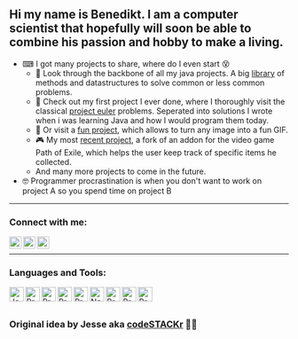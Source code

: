 ## Hi my name is Benedikt. I am a computer scientist that hopefully will soon be able to combine his passion and hobby to make a living.
- ⌨ I got many projects to share, where do I even start 😵
    - 📖 Look through the backbone of all my java projects. A big [library] of methods and datastructures to solve common or less common problems.
    - 👶 Check out my first project I ever done, where I thoroughly visit the classical [project euler][eulerProject] problems. Seperated into solutions I wrote when i was learning Java and how I would program them today.
    - 🐸 Or visit a [fun project][drawYourMeme], which allows to turn any image into a fun GIF.
    - 🎮 My most [recent project][poeChaos], a fork of an addon for the video game Path of Exile, which helps the user keep track of specific items he collected.
    - And many more projects to come in the future.
- 🤓 Programmer procrastination is when you don't want to work on project A so you spend time on project B

---

### Connect with me:
[<img align="left" alt="Linkedin | LinkedIn" width="22px" src="https://cdn.jsdelivr.net/npm/simple-icons@v3/icons/linkedin.svg" />][linkedin]
[<img align="left" alt="Xing | Codewars" width="22px" src="https://www.flaticon.com/svg/static/icons/svg/25/25289.svg" />][xing]
[<img align="left" alt="Codewars | Codewars" width="22px" src="https://www.codewars.com/assets/logos/logo-glyph-36-red-583450fbf586726c570cfd610c94b8f631abfd89d5c4996b4c821a770ca498f9.png" />][codewars]

<br />

---
### Languages and Tools:

[<img align="left" alt="Java" width="26px" src="https://cdn.icon-icons.com/icons2/1298/PNG/512/2333414-code-java_85589.png" />][Java]
[<img align="left" alt="Processing" width="26px" height="26px" src="https://upload.wikimedia.org/wikipedia/commons/2/2e/Processing_3_logo.png" />][Processing]
[<img align="left" alt="Processing" width="26px" height="26px" src="https://e7.pngegg.com/pngimages/807/98/png-clipart-logo-logo-r-angle-text.png" />][Xtend]
[<img align="left" alt="Processing" width="26px" height="26px" src="https://cdn.icon-icons.com/icons2/112/PNG/512/python_18894.png" />][Python]
[<img align="left" alt="Processing" width="26px" height="26px" src="https://banner2.cleanpng.com/20180408/pew/kisspng-the-c-programming-language-computer-icons-comput-programming-5acadc2dec0be9.0824244915232440779669.jpg" />][C++]
[<img align="left" alt="NodeJS" width="26px" height="26px" src="https://cdn.onlinewebfonts.com/svg/img_189697.png" />][NodeJS]
[<img align="left" alt="Processing" width="26px" height="26px" src="https://banner2.cleanpng.com/20181128/laf/kisspng-eclipse-computer-icons-application-software-portab-eclipse-icon-papirus-apps-iconset-papirus-developm-5bff1301a5b839.5743225715434432016788.jpg" />][Eclipse]
[<img align="left" alt="Processing" width="26px" height="26px" src="https://i.stack.imgur.com/zHFFO.png" />][Latex]
[<img align="left" alt="Processing" width="26px" height="26px" src="https://upload.wikimedia.org/wikipedia/commons/thumb/9/9a/Visual_Studio_Code_1.35_icon.svg/2000px-Visual_Studio_Code_1.35_icon.svg.png" />][VsCode]


<br />
<br />
<!-- <img alt="benOesing's Github Stats" src="https://github-readme-stats.codestackr.vercel.app/api?username=benOesing&show_icons=true&hide_border=true" /> -->


### Original idea by Jesse aka [codeSTACKr][website] 🙇‍♂️
[library]: https://github.com/benOesing/OesingLibrary
[eulerProject]: https://github.com/benOesing/Euler
[drawYourMeme]: https://github.com/benOesing/DrawYourMeme
[poeChaos]:  https://github.com/benOesing/chaos-recipe-overlay

[website]: https://codeSTACKr.com

[linkedin]: https://www.linkedin.com/in/benedikt-oesing-7518a11b3/
[xing]: https://www.xing.com/profile/Benedikt_Oesing/cv
[codewars]: https://www.codewars.com/users/Naix1337

[Java]: https://www.java.com/de/
[Processing]: https://processing.org/
[Xtend]:  https://www.eclipse.org/xtend/
[Python]: https://www.python.org/
[C++]: http://www.cplusplus.com/doc/tutorial/
[NodeJS]: https://nodejs.org/en/
[Eclipse]: https://www.eclipse.org/
[VsCode]: https://code.visualstudio.com/
[Latex]: https://www.latex-project.org/